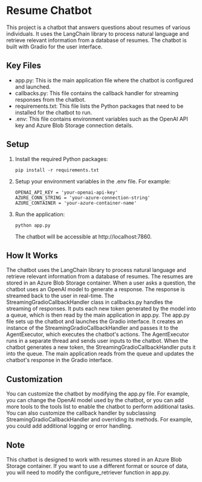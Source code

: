 # Resume Chatbot

This project is a chatbot that answers questions about resumes of various individuals. It uses the LangChain library to process natural language and retrieve relevant information from a database of resumes. The chatbot is built with Gradio for the user interface.

## Key Files 

- app.py: This is the main application file where the chatbot is configured and launched.
- callbacks.py: This file contains the callback handler for streaming responses from the chatbot.
- requirements.txt: This file lists the Python packages that need to be installed for the chatbot to run.  
- .env: This file contains environment variables such as the OpenAI API key and Azure Blob Storage connection details.

## Setup

1. Install the required Python packages:

    ```
    pip install -r requirements.txt
    ```

2. Setup your environment variables in the .env file. For example:

    ```
    OPENAI_API_KEY = 'your-openai-api-key'
    AZURE_CONN_STRING = 'your-azure-connection-string'
    AZURE_CONTAINER = 'your-azure-container-name'
    ```

3. Run the application:

    ```	
    python app.py
    ```

    The chatbot will be accessible at http://localhost:7860.

## How It Works

The chatbot uses the LangChain library to process natural language and retrieve relevant information from a database of resumes. The resumes are stored in an Azure Blob Storage container. When a user asks a question, the chatbot uses an OpenAI model to generate a response. The response is streamed back to the user in real-time. The StreamingGradioCallbackHandler class in callbacks.py handles the streaming of responses. It puts each new token generated by the model into a queue, which is then read by the main application in app.py. The app.py file sets up the chatbot and launches the Gradio interface. It creates an instance of the StreamingGradioCallbackHandler and passes it to the AgentExecutor, which executes the chatbot's actions. The AgentExecutor runs in a separate thread and sends user inputs to the chatbot. When the chatbot generates a new token, the StreamingGradioCallbackHandler puts it into the queue. The main application reads from the queue and updates the chatbot's response in the Gradio interface.

## Customization

You can customize the chatbot by modifying the app.py file. For example, you can change the OpenAI model used by the chatbot, or you can add more tools to the tools list to enable the chatbot to perform additional tasks. You can also customize the callback handler by subclassing StreamingGradioCallbackHandler and overriding its methods. For example, you could add additional logging or error handling.

## Note

This chatbot is designed to work with resumes stored in an Azure Blob Storage container. If you want to use a different format or source of data, you will need to modify the configure_retriever function in app.py.